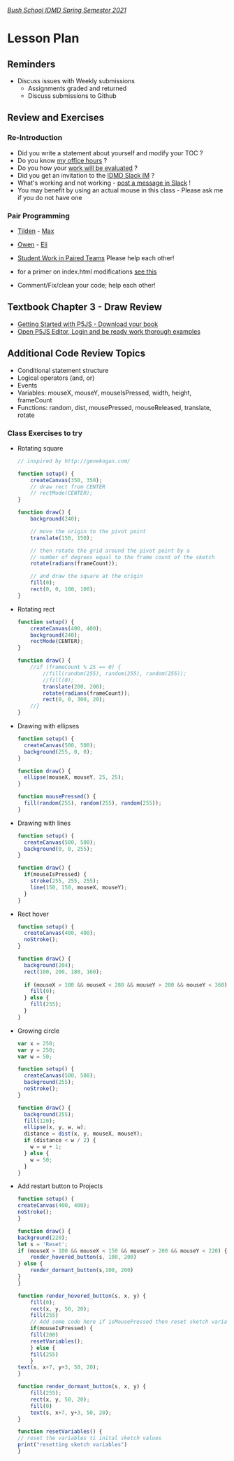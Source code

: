 [_Bush School IDMD Spring Semester 2021_](https://chandrunarayan.github.io/idmd/)

# Lesson Plan

## Reminders
* Discuss issues with Weekly submissions
  * Assignments graded and returned
  * Discuss submissions to Github 

## Review and Exercises 

### Re-Introduction
* Did you write a statement about yourself and modify your TOC ?
* Do you know [my office hours](https://bush.myschoolapp.com/app/faculty#academicclass/110760511/0/bulletinboard) ?
* Do you how your [work will be evaluated](../../syllabus.md) ?
* Did you get an invitation to the [IDMD Slack IM](https://cpjava2020.slack.com/) ?
* What's working and not working - [post a message in Slack](https://cpjava2020.slack.com/) !
* You may benefit by using an actual mouse in this class - Please ask me if you do not have one

### Pair Programming
* [Tilden](https://tildenkeffeler.github.io/idmd-portfolio) - [Max](https://maxalhadeff.github.io/idmd-portfolio)
* [Owen](https://owenprendergast.github.io/idmd-portfolio) - [Eli](https://el1weise.github.io/idmd-portfolio)

* [Student Work in Paired Teams](../../student-work.md) Please help each other!
* for a primer on index.html modifications [see this](../week1/add_p5js_project_to_index.md)
* Comment/Fix/clean your code; help each other!

## Textbook Chapter 3 - Draw Review
  * [Getting Started with P5JS - Download your book](https://drive.google.com/drive/folders/1_zq8eZnKCsoD5Y-22_pZfTbOgZg2dwmB)
  * [Open P5JS Editor, Login and be ready work thorough examples](https://editor.p5js.org)

##  Additional Code Review Topics
* Conditional statement structure
* Logical operators (and, or)
* Events
* Variables: mouseX, mouseY, mouseIsPressed, width, height, frameCount
* Functions: random, dist, mousePressed, mouseReleased, translate, rotate

### Class Exercises to try
* Rotating square

	```javascript
	// inspired by http://genekogan.com/

	function setup() {
		createCanvas(350, 350);
		// draw rect from CENTER
		// rectMode(CENTER);
	}

	function draw() {
		background(240);

		// move the origin to the pivot point
		translate(150, 150); 

		// then rotate the grid around the pivot point by a
		// number of degrees equal to the frame count of the sketch
		rotate(radians(frameCount));

		// and draw the square at the origin
		fill(0);
		rect(0, 0, 100, 100);
	}
	```

* Rotating rect

	```javascript
	function setup() {
		createCanvas(400, 400);
		background(240);
		rectMode(CENTER);
	}

	function draw() {
		//if (frameCount % 25 == 0) {
			//fill(random(255), random(255), random(255));
			//fill(0);
			translate(200, 200);
			rotate(radians(frameCount));
			rect(0, 0, 300, 20);
		//}
	}
	```

* Drawing with ellipses

	```javascript
	function setup() {
	  createCanvas(500, 500);
	  background(255, 0, 0);
	}

	function draw() {
	  ellipse(mouseX, mouseY, 25, 25);
	}

	function mousePressed() {
	  fill(random(255), random(255), random(255));
	}
	```

* Drawing with lines

	```javascript
	function setup() {
	  createCanvas(500, 500);
	  background(0, 0, 255);
	}

	function draw() {
	  if(mouseIsPressed) {
	    stroke(255, 255, 255);
	    line(150, 150, mouseX, mouseY);
	  }
	}
	```

* Rect hover

	```javascript
	function setup() {
	  createCanvas(400, 400);
	  noStroke();
	}

	function draw() {
	  background(204);
	  rect(100, 200, 180, 160);
	  
	  if (mouseX > 100 && mouseX < 280 && mouseY > 200 && mouseY < 360) {
	    fill(0);
	  } else {
	    fill(255);
	  }
	}
	```

* Growing circle

	```javascript
	var x = 250;
	var y = 250;
	var w = 50;

	function setup() {
	  createCanvas(500, 500);
	  background(255);
	  noStroke();
	}

	function draw() {
	  background(255);
	  fill(120);
	  ellipse(x, y, w, w);
	  distance = dist(x, y, mouseX, mouseY);
	  if (distance < w / 2) {
	    w = w + 1; 
	  } else {
	    w = 50;  
	  }
	}
	```

* Add restart button to Projects

	```javascript
	function setup() {
	createCanvas(400, 400);
	noStroke();
	}

	function draw() {
	background(220);
	let s = 'Reset';  
	if (mouseX > 100 && mouseX < 150 && mouseY > 200 && mouseY < 220) {
		render_hovered_button(s, 100, 200)
	} else {
		render_dormant_button(s,100, 200)
	} 
	}

	function render_hovered_button(s, x, y) {
		fill(0);
		rect(x, y, 50, 20);
		fill(255)
		// Add some code here if isMousePressed then reset sketch variables
		if(mouseIsPressed) {
		fill(200)
		resetVariables();
		} else {
		fill(255)
		}
	text(s, x+7, y+3, 50, 20);
	}

	function render_dormant_button(s, x, y) {
		fill(255);
		rect(x, y, 50, 20);
		fill(0)
		text(s, x+7, y+3, 50, 20);
	}

	function resetVariables() {
	// reset the variables ti inital sketch values
	print("resetting sketch variables")
	}


	```

